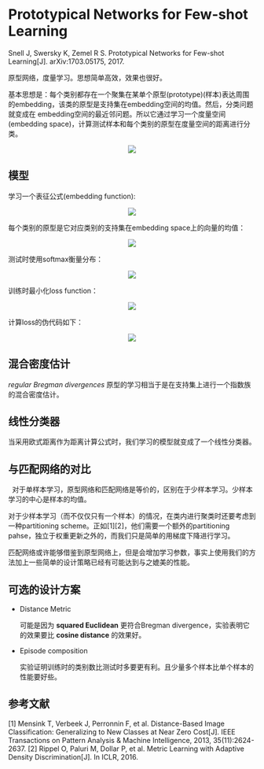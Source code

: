 # Prototypical Networks for Few-shot Learning

Snell J, Swersky K, Zemel R S. Prototypical Networks for Few-shot Learning[J]. arXiv:1703.05175, 2017.

原型网络，度量学习。思想简单高效，效果也很好。

基本思想是：每个类别都存在一个聚集在某单个原型(prototype)(样本)表达周围的embedding，该类的原型是支持集在embedding空间的均值。然后，分类问题就变成在
embedding空间的最近邻问题。所以它通过学习一个度量空间(embedding space)，计算测试样本和每个类别的原型在度量空间的距离进行分类。

<div align="center">
  <img src="https://i.loli.net/2018/04/23/5adddd77a31ab.png"  />
</div>

## 模型

学习一个表征公式(embedding function):

<div align="center">
  <img src="https://i.loli.net/2018/04/23/5addde92d4398.png"  />
</div>

每个类别的原型是它对应类别的支持集在embedding space上的向量的均值：

<div align="center">
  <img src="https://i.loli.net/2018/04/23/5adddf0c129a4.png"  />
</div>

测试时使用softmax衡量分布：

<div align="center">
  <img src="https://i.loli.net/2018/04/23/5adddf890a061.png"  />
</div>

训练时最小化loss function：

<div align="center">
  <img src="https://i.loli.net/2018/04/23/5adde126f190c.png"  />
</div>

计算loss的伪代码如下：

<div align="center">
  <img src="https://i.loli.net/2018/04/23/5adde158f3af8.png"  />
</div>

## 混合密度估计

*regular Bregman divergences* 原型的学习相当于是在支持集上进行一个指数族的混合密度估计。

## 线性分类器

当采用欧式距离作为距离计算公式时，我们学习的模型就变成了一个线性分类器。

## 与匹配网络的对比
 
对于单样本学习，原型网络和匹配网络是等价的，区别在于少样本学习。少样本学习的中心是样本的均值。

对于少样本学习（而不仅仅只有一个样本）的情况，在类内进行聚类时还要考虑到一种partitioning scheme。正如[1][2]，他们需要一个额外的partitioning pahse，独立于权重更新之外的，而我们只是简单的用梯度下降进行学习。

匹配网络或许能够借鉴到原型网络上，但是会增加学习参数，事实上使用我们的方法加上一些简单的设计策略已经有可能达到与之媲美的性能。

## 可选的设计方案

- Distance Metric


  可能是因为 **squared Euclidean** 更符合Bregman divergence，实验表明它的效果要比 **cosine distance** 的效果好。

- Episode composition
 
 
  实验证明训练时的类别数比测试时多要更有利。且少量多个样本比单个样本的性能要好些。
 
## 参考文献
[1] Mensink T, Verbeek J, Perronnin F, et al. Distance-Based Image Classification: Generalizing to New Classes at Near Zero Cost[J]. IEEE Transactions on Pattern Analysis & Machine Intelligence, 2013, 35(11):2624-2637.
[2] Rippel O, Paluri M, Dollar P, et al. Metric Learning with Adaptive Density Discrimination[J]. In ICLR, 2016.
